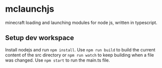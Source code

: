 # mclaunchjs
minecraft loading and launching modules for node js, written in typescript.

## Setup dev workspace
Install nodejs and run `npm install`. Use `npm run build` to build the current content of the src directory or `npm run watch` to keep building when a file was changed. Use `npm start` to run the main.ts file.
